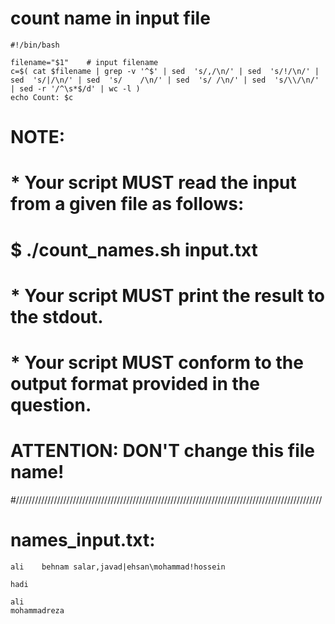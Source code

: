 # count name in input file

```
#!/bin/bash

filename="$1"    # input filename
c=$( cat $filename | grep -v '^$' | sed  's/,/\n/' | sed  's/!/\n/' | sed  's/|/\n/' | sed  's/    /\n/' | sed  's/ /\n/' | sed  's/\\/\n/' | sed -r '/^\s*$/d' | wc -l )
echo Count: $c
```
# NOTE:
# * Your script MUST read the input from a given file as follows:
#   $ ./count_names.sh input.txt
# * Your script MUST print the result to the stdout.
# * Your script MUST conform to the output format provided in the question.
#
# ATTENTION: DON'T change this file name!

#/////////////////////////////////////////////////////////////////////////////////////////////////

# names_input.txt:
```
ali    behnam salar,javad|ehsan\mohammad!hossein

hadi

ali
mohammadreza
```
